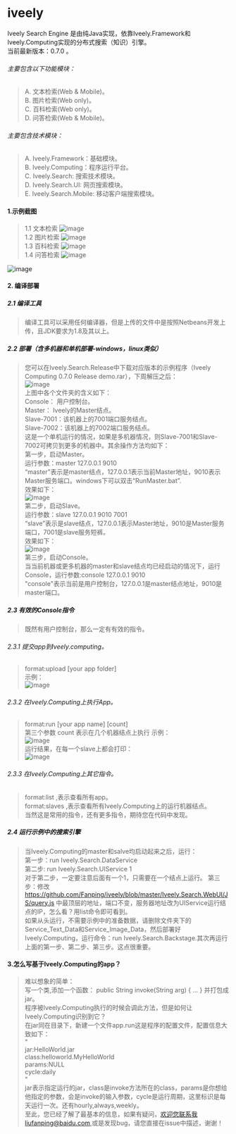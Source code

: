 iveely
==========


Iveely Search Engine 是由纯Java实现，依靠Iveely.Framework和Iveely.Computing实现的分布式搜索（知识）引擎。<br/>
当前最新版本：0.7.0 。<br/>
###### 主要包含以下功能模块：<br/>
> A. 文本检索(Web & Mobile)。<br/>
> B. 图片检索(Web only)。<br/>
> C. 百科检索(Web only)。<br/>
> D. 问答检索(Web & Mobile)。<br/>

###### 主要包含技术模块：<br/>
> A. Iveely.Framework：基础模块。<br/>
> B. Iveely.Computing：程序运行平台。<br/>
> C. Iveely.Search:    搜索技术模块。<br/>
> D. Iveely.Search.UI: 网页搜索模块。<br/>
> E. Iveely.Search.Mobile: 移动客户端搜索模块。<br/>

#### 1.示例截图  
> 1.1 文本检索
  ![image](http://www.iveely.com/0.7.0/wenben1.png) <br/>
> 1.2 图片检索
  ![image](http://www.iveely.com/0.7.0/image1.png) <br/>
> 1.3 百科检索
  ![image](http://www.iveely.com/0.7.0/baike1.png) <br/>
> 1.4 问答检索
  ![image](http://www.iveely.com/0.7.0/wenda1.png) <br/>
  
  ![image](http://www.iveely.com/0.7.0/wenda2png.png) <br/>

#### 2. 编译部署  <br/>
##### 2.1 编译工具 <br/>
> 编译工具可以采用任何编译器，但是上传的文件中是按照Netbeans开发上传，且JDK要求为1.8及其以上。<br/>

##### 2.2 部署（含多机器和单机部署-windows，linux类似） <br/>
> 您可以在Iveely.Search.Release中下载对应版本的示例程序（Iveely Computing 0.7.0 Release demo.rar），下周解压之后：<br/>
> ![image](http://www.iveely.com/0.7.0/001.png) <br/>
> 上图中各个文件夹的含义如下：<br/>
> Console：   用户控制台。<br/>
> Master：    Iveely的Master结点。<br/>
> Slave-7001：该机器上的7001端口服务结点。<br/>
> Slave-7002：该机器上的7002端口服务结点。<br/>
> 这是一个单机运行的情况，如果是多机器情况，则Slave-7001和Slave-7002可拷贝到更多的机器中。其余操作方法均如下：<br/>
> 第一步，启动Master。<br/>
>        运行参数：master 127.0.0.1 9010 <br/>
>         “master”表示是master结点，127.0.0.1表示当前Master地址，9010表示Master服务端口。windows下可以双击“RunMaster.bat”.<br />
>         效果如下：<br/>
>         ![image](http://www.iveely.com/0.7.0/002.png) <br/>
> 第二步，启动Slave。<br/>
>         运行参数：slave 127.0.0.1 9010 7001 <br/>
>         “slave”表示是slave结点，127.0.0.1表示Master地址，9010是Master服务端口，7001是slave服务短裤。<br/>
>         效果如下：<br/>
>         ![image](http://www.iveely.com/0.7.0/003.png) <br/>
> 第三步，启动Console。<br/>
>         当当前机器或更多机器的master和slave结点均已经启动的情况下，运行Console，运行参数:console 127.0.0.1 9010 <br/>
>         "console"表示当前是用户控制台，127.0.0.1是master结点地址，9010是master端口。<br/>
  
##### 2.3 有效的Console指令 <br/>
> 既然有用户控制台，那么一定有有效的指令。<br/>
###### 2.3.1 提交app到Iveely.computing。<br/>
> format:upload [your app folder]<br/>
> 示例：<br/>
> ![image](http://www.iveely.com/0.7.0/004.png) <br/>

###### 2.3.2 在Iveely.Computing上执行App。<br/>
> format:run [your app name] [count]<br/>
> 第三个参数 count 表示在几个机器结点上执行 示例：<br/>
> ![image](http://www.iveely.com/0.7.0/005.png) <br/>
> 运行结果，在每一个slave上都会打印： <br/>
> ![image](http://www.iveely.com/0.7.0/006.png) <br/>

###### 2.3.3 在Iveely.Computing上其它指令。<br/>
> format:list ,表示查看所有app。<br/>
> format:slaves ,表示查看所有Iveely.Computing上的运行机器结点。<br/>
> 当然这是常用的指令，还有更多指令，期待您在代码中发现。

##### 2.4 运行示例中的搜索引擎 <br/>
> 当Iveely.Computing的master和salve均启动起来之后，运行：<br/>
> 第一步：run Iveely.Search.DataService <br/>
> 第二步: run Iveely.Search.UIService 1 <br/>
> 对于第二步，一定要注意后面有一个1，只需要在一个结点上运行。
> 第三步：修改 https://github.com/Fanping/iveely/blob/master/Iveely.Search.WebUI/JS/query.js 中最顶层的地址，端口不变，服务器地址改为UIService运行结点的IP，怎么看？用list命令即可看到。<br/>
> 如果从头运行，不需要示例中的准备数据，请删除文件夹下的Service_Text_Data和Service_Image_Data，然后部署好Iveely.Computing，运行命令：run Iveely.Search.Backstage.其次再运行上面的第一步、第二步、第三步。这点很重要。

#### 3.怎么写基于Iveely.Computing的app？<br/>
> 难以想象的简单：<br/>
> 写一个类,添加一个函数：  public String invoke(String arg) { ... } 并打包成jar。<br/>
> 程序被Iveely.Computing执行的时候会调此方法，但是如何让Iveely.Computing识别到它？<br/>
> 在jar同在目录下，新建一个文件app.run这是程序的配置文件，配置信息大致如下：<br/>
> " <br/>
> jar:HelloWorld.jar <br/>
> class:helloworld.MyHelloWorld <br/>
> params:NULL <br/>
> cycle:daily <br/>
> " <br/>
> jar表示指定运行的jar，class是invoke方法所在的class，params是你想给他指定的参数，会是invoke的输入参数，cycle是运行周期，这里标识是每天运行一次。还有hourly,always,weekly。<br/>
> 至此，您已经了解了最基本的信息，如果有疑问，欢迎您联系我liufanping@baidu.com,或是发现bug，请您直接在issue中描述，谢谢！


